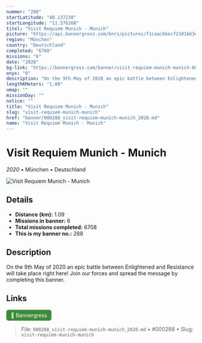 ```yaml
---
nummer: "288"
startLatitude: "48.137238"
startLongitude: "11.576208"
titel: "Visit Requiem Munich - Munich"
picture: "https://api.bannergress.com/bnrs/pictures/f1caacbbecf2101b63efa6ff94010fc4"
region: "München"
country: "Deutschland"
completed: "6708"
missions: "6"
date: "2020"
bg-link: "https://bannergress.com/banner/visit-requiem-munich-munich-6065"
onyx: "0"
description: "On the 9th May of 2020 an epic battle between Enlightened and Resistance will take place right here! Join our forces and spread the message by completing this banner."
lengthKMeters: "1,09"
umap: ""
missionDay: ""
notice: ""
title: "Visit Requiem Munich - Munich"
slug: "visit-requiem-munich-munich"
href: "banner/000288_visit-requiem-munich-munich_2020.md"
name: "Visit Requiem Munich - Munich"
---
```

# Visit Requiem Munich - Munich

*2020* • München • Deutschland

![Visit Requiem Munich - Munich](https://api.bannergress.com/bnrs/pictures/f1caacbbecf2101b63efa6ff94010fc4)



## Details
- **Distance (km):** 1.09
- **Missions in banner:** 6
- **Total missions completed:** 6708
- **This is my banner no.:** 288



## Description
On the 9th May of 2020 an epic battle between Enlightened and Resistance will take place right here! Join our forces and spread the message by completing this banner.



## Links
<a href="https://bannergress.com/banner/visit-requiem-munich-munich-6065" target="_blank" style="display:inline-block;margin-right:8px;padding:6px 12px;background:#3c8b3c;color:#fff;text-decoration:none;border-radius:6px;">🔗 Bannergress</a>



> File: `000288_visit-requiem-munich-munich_2020.md` • #000288 • Slug: `visit-requiem-munich-munich`
